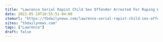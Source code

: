 ```yaml
---
title: "Lawrence Serial Rapist Child Sex Offender Arrested For Raping Woman In Boston Was Featured In Lowell Sun As “Success Story” In July"
date: 2022-05-19T18:55:51-04:00
itemurl: "https://tbdailynews.com/lawrence-serial-rapist-child-sex-offender-arrested-for-raping-woman-in-boston-was-featured-in-lowell-sun-as-success-story-in-july/"
sites: "tbdailynews.com"
tags: ["Lawrence"]
draft: false
---
```


